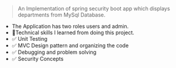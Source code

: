 >  An Implementation of spring security boot app which displays departments from MySql Database.
-  The Application has two roles users and admin.
- 📝Technical skills I learned from doing this project.
- ✅ Unit Testing
- ✅ MVC Design pattern and organizing the code
- ✅ Debugging and problem solving
- ✅ Security Concepts
